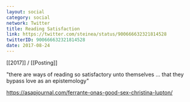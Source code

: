 ```yaml
---
layout: social
category: social
network: Twitter
title: Reading Satisfaction
link: https://twitter.com/steinea/status/900666632321814528
twitterID: 900666632321814528
date: 2017-08-24
---
```


[[2017]] / [[Posting]]

"there are ways of reading so satisfactory unto themselves ... that they bypass love as an epistemology"

<https://asapjournal.com/ferrante-onas-good-sex-christina-lupton/>
